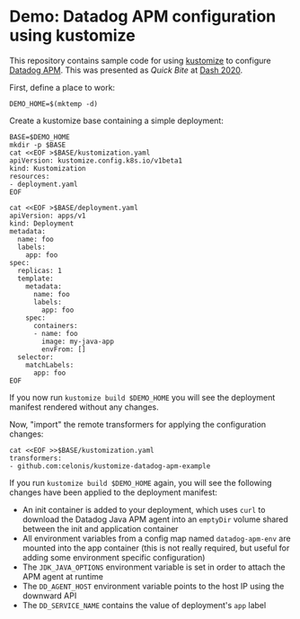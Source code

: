 # Demo: Datadog APM configuration using kustomize
This repository contains sample code for using [kustomize](https://kustomize.io/) to configure [Datadog APM](https://www.datadoghq.com/product/apm/). This was presented as *Quick Bite* at [Dash 2020](https://www.dashcon.io/).

First, define a place to work:
```
DEMO_HOME=$(mktemp -d)
```
Create a kustomize base containing a simple deployment:
```
BASE=$DEMO_HOME
mkdir -p $BASE
cat <<EOF >$BASE/kustomization.yaml
apiVersion: kustomize.config.k8s.io/v1beta1
kind: Kustomization
resources:
- deployment.yaml
EOF

cat <<EOF >$BASE/deployment.yaml
apiVersion: apps/v1
kind: Deployment
metadata:
  name: foo
  labels:
    app: foo
spec:
  replicas: 1
  template:
    metadata:
      name: foo
      labels:
        app: foo
    spec:
      containers:
      - name: foo
        image: my-java-app
        envFrom: []
  selector:
    matchLabels:
      app: foo
EOF
```
If you now run `kustomize build $DEMO_HOME` you will see the deployment manifest rendered without any changes.

Now, "import" the remote transformers for applying the configuration changes:
```
cat <<EOF >>$BASE/kustomization.yaml
transformers:
- github.com:celonis/kustomize-datadog-apm-example
```
If you run `kustomize build $DEMO_HOME` again, you will see the following changes have been applied to the deployment manifest:

- An init container is added to your deployment, which uses `curl` to download the Datadog Java APM agent into an `emptyDir` volume shared between the init and application container
- All environment variables from a config map named `datadog-apm-env` are mounted into the app container (this is not really required, but useful for adding some environment specific configuration)
- The `JDK_JAVA_OPTIONS` environment variable is set in order to attach the APM agent at runtime
- The `DD_AGENT_HOST` environment variable points to the host IP using the downward API
- The `DD_SERVICE_NAME` contains the value of deployment's `app` label 
